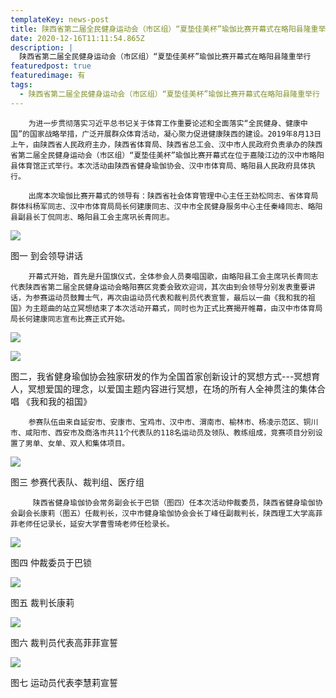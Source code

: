 ```yaml
---
templateKey: news-post
title: 陕西省第二届全民健身运动会（市区组）“夏垫佳美杯”瑜伽比赛开幕式在略阳县隆重举行
date: 2020-12-16T11:11:54.865Z
description: |
  陕西省第二届全民健身运动会（市区组）“夏垫佳美杯”瑜伽比赛开幕式在略阳县隆重举行
featuredpost: true
featuredimage: 有
tags:
  - 陕西省第二届全民健身运动会（市区组）“夏垫佳美杯”瑜伽比赛开幕式在略阳县隆重举行
---
```


        为进一步贯彻落实习近平总书记关于体育工作重要论述和全面落实“全民健身、健康中国”的国家战略举措，广泛开展群众体育活动，凝心聚力促进健康陕西的建设。2019年8月13日上午，由陕西省人民政府主办，陕西省体育局、陕西省总工会、汉中市人民政府负责承办的陕西省第二届全民健身运动会（市区组）“夏垫佳美杯”瑜伽比赛开幕式在位于嘉陵江边的汉中市略阳县体育馆正式举行。本次活动由陕西省健身瑜伽协会、汉中市体育局、略阳县人民政府具体执行。

        出席本次瑜伽比赛开幕式的领导有：陕西省社会体育管理中心主任王劲松同志、省体育局群体科杨军同志、汉中市体育局局长何建康同志、汉中市全民健身服务中心主任秦峰同志、略阳县副县长丁侃同志、略阳县工会主席巩长青同志。

![](https://demotry.oss-cn-beijing.aliyuncs.com/%E9%99%95%E8%A5%BF%E7%9C%81%E7%AC%AC%E4%BA%8C%E5%B1%8A%E5%85%A8%E6%B0%91%E5%81%A5%E8%BA%AB%E8%BF%90%E5%8A%A8%E4%BC%9A%EF%BC%88%E5%B8%82%E5%8C%BA%E7%BB%84%EF%BC%89%E2%80%9C%E5%A4%8F%E5%9E%AB%E4%BD%B3%E7%BE%8E%E6%9D%AF%E2%80%9D%E7%91%9C%E4%BC%BD%E6%AF%94%E8%B5%9B%E5%BC%80%E5%B9%95%E5%BC%8F%E5%9C%A8%E7%95%A5%E9%98%B3%E5%8E%BF%E9%9A%86%E9%87%8D%E4%B8%BE%E8%A1%8C/1.jpg)

图一 到会领导讲话

        开幕式开始，首先是升国旗仪式，全体参会人员奏唱国歌，由略阳县工会主席巩长青同志代表陕西省第二届全民健身运动会略阳赛区竞委会致欢迎词，其次由到会领导分别发表重要讲话，为参赛运动员鼓舞士气，再次由运动员代表和裁判员代表宣誓，最后以一曲《我和我的祖国》为主题曲的站立冥想结束了本次活动开幕式，同时也为正式比赛揭开帷幕，由汉中市体育局局长何建康同志宣布比赛正式开始。

![](https://demotry.oss-cn-beijing.aliyuncs.com/%E9%99%95%E8%A5%BF%E7%9C%81%E7%AC%AC%E4%BA%8C%E5%B1%8A%E5%85%A8%E6%B0%91%E5%81%A5%E8%BA%AB%E8%BF%90%E5%8A%A8%E4%BC%9A%EF%BC%88%E5%B8%82%E5%8C%BA%E7%BB%84%EF%BC%89%E2%80%9C%E5%A4%8F%E5%9E%AB%E4%BD%B3%E7%BE%8E%E6%9D%AF%E2%80%9D%E7%91%9C%E4%BC%BD%E6%AF%94%E8%B5%9B%E5%BC%80%E5%B9%95%E5%BC%8F%E5%9C%A8%E7%95%A5%E9%98%B3%E5%8E%BF%E9%9A%86%E9%87%8D%E4%B8%BE%E8%A1%8C/2.jpg)

![](https://demotry.oss-cn-beijing.aliyuncs.com/%E9%99%95%E8%A5%BF%E7%9C%81%E7%AC%AC%E4%BA%8C%E5%B1%8A%E5%85%A8%E6%B0%91%E5%81%A5%E8%BA%AB%E8%BF%90%E5%8A%A8%E4%BC%9A%EF%BC%88%E5%B8%82%E5%8C%BA%E7%BB%84%EF%BC%89%E2%80%9C%E5%A4%8F%E5%9E%AB%E4%BD%B3%E7%BE%8E%E6%9D%AF%E2%80%9D%E7%91%9C%E4%BC%BD%E6%AF%94%E8%B5%9B%E5%BC%80%E5%B9%95%E5%BC%8F%E5%9C%A8%E7%95%A5%E9%98%B3%E5%8E%BF%E9%9A%86%E9%87%8D%E4%B8%BE%E8%A1%8C/3.jpg)

图二，我省健身瑜伽协会独家研发的作为全国首家创新设计的冥想方式---冥想育人，冥想爱国的理念，以爱国主题内容进行冥想，在场的所有人全神贯注的集体合唱 《我和我的祖国》

        参赛队伍由来自延安市、安康市、宝鸡市、汉中市、渭南市、榆林市、杨凌示范区、铜川市、咸阳市、西安市及商洛市共11个代表队的118名运动员及领队、教练组成，竞赛项目分别设置了男单、女单、双人和集体项目。

![](https://demotry.oss-cn-beijing.aliyuncs.com/%E9%99%95%E8%A5%BF%E7%9C%81%E7%AC%AC%E4%BA%8C%E5%B1%8A%E5%85%A8%E6%B0%91%E5%81%A5%E8%BA%AB%E8%BF%90%E5%8A%A8%E4%BC%9A%EF%BC%88%E5%B8%82%E5%8C%BA%E7%BB%84%EF%BC%89%E2%80%9C%E5%A4%8F%E5%9E%AB%E4%BD%B3%E7%BE%8E%E6%9D%AF%E2%80%9D%E7%91%9C%E4%BC%BD%E6%AF%94%E8%B5%9B%E5%BC%80%E5%B9%95%E5%BC%8F%E5%9C%A8%E7%95%A5%E9%98%B3%E5%8E%BF%E9%9A%86%E9%87%8D%E4%B8%BE%E8%A1%8C/4.jpg)

图三 参赛代表队、裁判组、医疗组

         陕西省健身瑜伽协会常务副会长于巴锁（图四）任本次活动仲裁委员，陕西省健身瑜伽协会副会长康莉（图五）任裁判长，汉中市健身瑜伽协会会长丁峰任副裁判长，陕西理工大学高菲菲老师任记录长，延安大学曹雪琦老师任检录长。

![](https://demotry.oss-cn-beijing.aliyuncs.com/%E9%99%95%E8%A5%BF%E7%9C%81%E7%AC%AC%E4%BA%8C%E5%B1%8A%E5%85%A8%E6%B0%91%E5%81%A5%E8%BA%AB%E8%BF%90%E5%8A%A8%E4%BC%9A%EF%BC%88%E5%B8%82%E5%8C%BA%E7%BB%84%EF%BC%89%E2%80%9C%E5%A4%8F%E5%9E%AB%E4%BD%B3%E7%BE%8E%E6%9D%AF%E2%80%9D%E7%91%9C%E4%BC%BD%E6%AF%94%E8%B5%9B%E5%BC%80%E5%B9%95%E5%BC%8F%E5%9C%A8%E7%95%A5%E9%98%B3%E5%8E%BF%E9%9A%86%E9%87%8D%E4%B8%BE%E8%A1%8C/5.jpg)

图四 仲裁委员于巴锁

![](https://demotry.oss-cn-beijing.aliyuncs.com/%E9%99%95%E8%A5%BF%E7%9C%81%E7%AC%AC%E4%BA%8C%E5%B1%8A%E5%85%A8%E6%B0%91%E5%81%A5%E8%BA%AB%E8%BF%90%E5%8A%A8%E4%BC%9A%EF%BC%88%E5%B8%82%E5%8C%BA%E7%BB%84%EF%BC%89%E2%80%9C%E5%A4%8F%E5%9E%AB%E4%BD%B3%E7%BE%8E%E6%9D%AF%E2%80%9D%E7%91%9C%E4%BC%BD%E6%AF%94%E8%B5%9B%E5%BC%80%E5%B9%95%E5%BC%8F%E5%9C%A8%E7%95%A5%E9%98%B3%E5%8E%BF%E9%9A%86%E9%87%8D%E4%B8%BE%E8%A1%8C/6.jpg)

图五 裁判长康莉

![](https://demotry.oss-cn-beijing.aliyuncs.com/%E9%99%95%E8%A5%BF%E7%9C%81%E7%AC%AC%E4%BA%8C%E5%B1%8A%E5%85%A8%E6%B0%91%E5%81%A5%E8%BA%AB%E8%BF%90%E5%8A%A8%E4%BC%9A%EF%BC%88%E5%B8%82%E5%8C%BA%E7%BB%84%EF%BC%89%E2%80%9C%E5%A4%8F%E5%9E%AB%E4%BD%B3%E7%BE%8E%E6%9D%AF%E2%80%9D%E7%91%9C%E4%BC%BD%E6%AF%94%E8%B5%9B%E5%BC%80%E5%B9%95%E5%BC%8F%E5%9C%A8%E7%95%A5%E9%98%B3%E5%8E%BF%E9%9A%86%E9%87%8D%E4%B8%BE%E8%A1%8C/7.jpg)

图六 裁判员代表高菲菲宣誓

![](https://demotry.oss-cn-beijing.aliyuncs.com/%E9%99%95%E8%A5%BF%E7%9C%81%E7%AC%AC%E4%BA%8C%E5%B1%8A%E5%85%A8%E6%B0%91%E5%81%A5%E8%BA%AB%E8%BF%90%E5%8A%A8%E4%BC%9A%EF%BC%88%E5%B8%82%E5%8C%BA%E7%BB%84%EF%BC%89%E2%80%9C%E5%A4%8F%E5%9E%AB%E4%BD%B3%E7%BE%8E%E6%9D%AF%E2%80%9D%E7%91%9C%E4%BC%BD%E6%AF%94%E8%B5%9B%E5%BC%80%E5%B9%95%E5%BC%8F%E5%9C%A8%E7%95%A5%E9%98%B3%E5%8E%BF%E9%9A%86%E9%87%8D%E4%B8%BE%E8%A1%8C/8.jpg)

图七 运动员代表李慧莉宣誓
